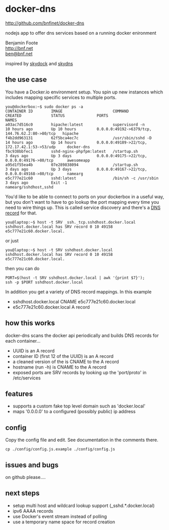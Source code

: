 # docker-dns
http://github.com/bnfinet/docker-dns

nodejs app to offer dns services based on a running docker enironment

Benjamin Foote  
http://bnf.net  
ben@bnf.net   

inspired by [skydock](https://github.com/crosbymichael/skydock) and [skydns](https://github.com/skynetservices/skydns)

## the use case

You have a Docker.io environment setup.  You spin up new instances
which includes mapping specific services to multiple ports.

	you@dockerbox:~$ sudo docker ps -a
	CONTAINER ID        IMAGE                      COMMAND                CREATED             STATUS              PORTS                                             NAMES
	a03ac7d516c0        hipache:latest             supervisord -n         10 hours ago        Up 10 hours         0.0.0.0:49192->6379/tcp, 144.76.62.2:80->80/tcp   hipache                 
	f4b2dd963131        62f5bca4ec7c               /usr/sbin/sshd -D      14 hours ago        Up 14 hours         0.0.0.0:49189->22/tcp, 172.17.42.1:53->53/udp     docker-dns              
	fbc938bbfec1        sshd-nginx-phpfpm:latest   /startup.sh            3 days ago          Up 3 days           0.0.0.0:49175->22/tcp, 0.0.0.0:49176->80/tcp      awesomeapp               
	a95d1f55ea4b        07e289838094               /startup.sh            3 days ago          Up 3 days           0.0.0.0:49167->22/tcp, 0.0.0.0:49168->80/tcp      namearg                 
	e5c777e21c60        sshd:latest                /bin/sh -c /usr/sbin   3 days ago          Exit -1                                                               namearg/sshdhost,sshd   

You'd like to be able to connect to ports on your dockerbox in a useful way, but you don't
want to have to go lookup the port mapping every time you need to wire things up.  This is called
service discovery and there's a [DNS record](http://en.wikipedia.org/wiki/SRV_record) for that.

	you@laptop:~$ host -t SRV _ssh._tcp.sshdhost.docker.local
	sshdhost.docker.local has SRV record 0 10 49158 e5c777e21c60.docker.local.

or just

	you@laptop:~$ host -t SRV sshdhost.docker.local
	sshdhost.docker.local has SRV record 0 10 49158 e5c777e21c60.docker.local.

then you can do

	PORT=$(host -t SRV sshdhost.docker.local | awk '{print $7}');
	ssh -p $PORT sshdhost.docker.local

In addition you get a variety of DNS record mappings.  In this example
- sshdhost.docker.local CNAME e5c777e21c60.docker.local
- e5c777e21c60.docker.local A record

## how this works

docker-dns scans the docker api periodically and builds DNS records for each container...
- UUID is an A record
- container ID (first 12 of the UUID) is an A record
- a cleaned version of the  is CNAME to the A record
- hostname (run -h) is CNAME to the A record
- exposed ports are SRV records by looking up the 'port/proto' in /etc/services


## features

- supports a custom fake top level domain such as 'docker.local'
- maps '0.0.0.0' to a configured (possibly public) ip address


## config

Copy the config file and edit.  See documentation in the comments there.

	cp ./config/config.js.example ./config/config.js


## issues and bugs

on github please....

## next steps
- setup multi host and wildcard lookup support (_sshd.*.docker.local)
- ipv6 AAAA records
- use Docker's event stream instead of polling
- use a temporary name space for record creation

